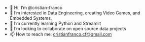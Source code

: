 - 👋 Hi, I’m @cristian-franco
- 👀 I’m interested in Data Engineering, creating Video Games, and Embedded Systems.
- 🌱 I’m currently learning Python and Streamlit
- 💞️ I’m looking to collaborate on open source data projects
- 📫 How to reach me: cristianfranco.cf@gmail.com

<!---
cristian-franco/cristian-franco is a ✨ special ✨ repository because its `README.md` (this file) appears on your GitHub profile.
You can click the Preview link to take a look at your changes.
--->
